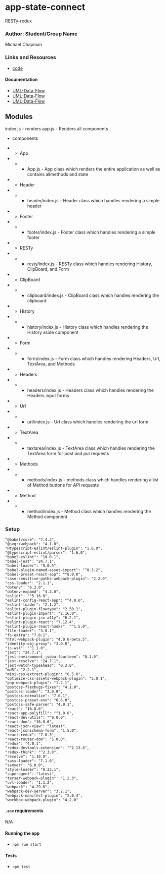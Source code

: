 # app-state-connect

RESTy-redux

### Author: Student/Group Name

Michael Chapman

### Links and Resources

- [code](./src/index.js)

#### Documentation

- [UML-Data-Flow](./assets/preplanning.jpg)
- [UML-Data-Flow](./assets/preplanning2.jpg)
- [UML-Data-Flow](./assets/preplanning3.jpg)

## Modules

index.js - renders <App />
app.js - Renders all components

- components
- - App
- - - App.js - App class which renders the entire application as well as contains allmethods and state

- - Header
- - - header/index.js - Header class which handles rendering a simple header

- - Footer
- - - footer/index.js - Footer class which handles rendering a simple footer

- - RESTy
- - - resty/index.js - RESTy class which handles rendering History, ClipBoard, and Form

- - ClipBoard
- - - clipboard/index.js - ClipBoard class which handles rendering the clipboard

- - History
- - - history/index.js - History class which handles rendering the History aside component

- - Form
- - - form/index.js - Form class which handles rendering Headers, Url, TextArea, and Methods

- - Headers
- - - headers/index.js - Headers class which handles rendering the Headers input forms

- - Url
- - - url/index.js - Url class which handles rendering the url form

- - TextArea
- - - textarea/index.js - TextArea class which handles rendering the TextArea form for post and put requests

- - Methods
- - - methods/index.js - methods class which handles rendering a list of Method buttons for API requests

- - Method
- - - method/index.js - Method class which handles rendering the Method component

### Setup

    "@babel/core": "7.4.3",
    "@svgr/webpack": "4.1.0",
    "@typescript-eslint/eslint-plugin": "1.6.0",
    "@typescript-eslint/parser": "1.6.0",
    "babel-eslint": "10.0.1",
    "babel-jest": "24.7.1",
    "babel-loader": "8.0.5",
    "babel-plugin-named-asset-import": "^0.3.2",
    "babel-preset-react-app": "^8.0.0",
    "case-sensitive-paths-webpack-plugin": "2.2.0",
    "css-loader": "2.1.1",
    "dotenv": "6.2.0",
    "dotenv-expand": "4.2.0",
    "eslint": "^5.16.0",
    "eslint-config-react-app": "^4.0.0",
    "eslint-loader": "2.1.2",
    "eslint-plugin-flowtype": "2.50.1",
    "eslint-plugin-import": "2.16.0",
    "eslint-plugin-jsx-a11y": "6.2.1",
    "eslint-plugin-react": "7.12.4",
    "eslint-plugin-react-hooks": "^1.5.0",
    "file-loader": "3.0.1",
    "fs-extra": "7.0.1",
    "html-webpack-plugin": "4.0.0-beta.5",
    "identity-obj-proxy": "3.0.0",
    "is-wsl": "^1.1.0",
    "jest": "24.7.1",
    "jest-environment-jsdom-fourteen": "0.1.0",
    "jest-resolve": "24.7.1",
    "jest-watch-typeahead": "0.3.0",
    "md5": "2.2.1",
    "mini-css-extract-plugin": "0.5.0",
    "optimize-css-assets-webpack-plugin": "5.0.1",
    "pnp-webpack-plugin": "1.2.1",
    "postcss-flexbugs-fixes": "4.1.0",
    "postcss-loader": "3.0.0",
    "postcss-normalize": "7.0.1",
    "postcss-preset-env": "6.6.0",
    "postcss-safe-parser": "4.0.1",
    "react": "16.8.6",
    "react-app-polyfill": "^1.0.0",
    "react-dev-utils": "^9.0.0",
    "react-dom": "16.8.6",
    "react-json-view": "latest",
    "react-jsonschema-form": "1.5.0",
    "react-redux": "7.0.3",
    "react-router-dom": "5.0.0",
    "redux": "4.0.1",
    "redux-devtools-extension": "^2.13.8",
    "redux-thunk": "^2.3.0",
    "resolve": "1.10.0",
    "sass-loader": "7.1.0",
    "semver": "6.0.0",
    "style-loader": "0.23.1",
    "superagent": "latest",
    "terser-webpack-plugin": "1.2.3",
    "url-loader": "1.1.2",
    "webpack": "4.29.6",
    "webpack-dev-server": "3.2.1",
    "webpack-manifest-plugin": "2.0.4",
    "workbox-webpack-plugin": "4.2.0"

#### `.env` requirements

N/A

#### Running the app

- `npm run start`

#### Tests

- `npm test`
